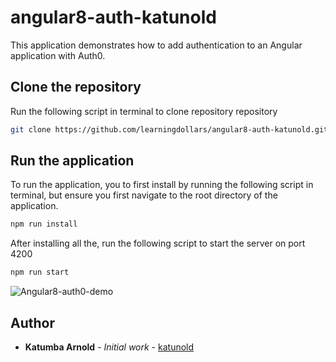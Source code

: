 # angular8-auth-katunold

This application demonstrates how to add authentication to an Angular application with Auth0.

## Clone the repository

Run the following script in terminal to clone repository repository
```bash
git clone https://github.com/learningdollars/angular8-auth-katunold.git
```

## Run the application

To run the application, you to first install by running the following script in terminal, but ensure you first 
navigate to the root directory of the application.
```bash
npm run install
```
After installing all the, run the following script to start the server on port 4200
```bash
npm run start 
```

![Angular8-auth0-demo](https://user-images.githubusercontent.com/25249904/72102593-6d1ca380-3338-11ea-83a4-d76639999f4d.gif)

## Author

* **Katumba Arnold** - *Initial work* - [katunold](https://github.com/katunold)


